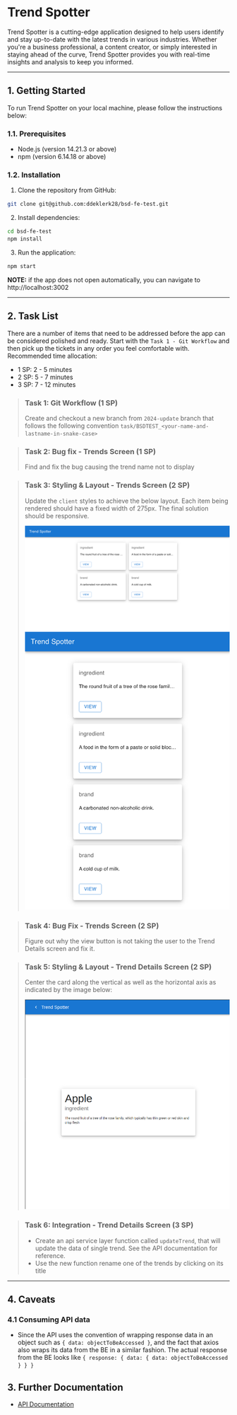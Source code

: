 # Trend Spotter

Trend Spotter is a cutting-edge application designed to help users identify and stay up-to-date with the latest trends in various industries. Whether you're a business professional, a content creator, or simply interested in staying ahead of the curve, Trend Spotter provides you with real-time insights and analysis to keep you informed.

---


## 1. Getting Started

To run Trend Spotter on your local machine, please follow the instructions below:

### 1.1. Prerequisites

- Node.js (version 14.21.3 or above)
- npm (version 6.14.18 or above)

### 1.2. Installation

1. Clone the repository from GitHub:

```bash
git clone git@github.com:ddeklerk28/bsd-fe-test.git
```
2.  Install dependencies:

```bash
cd bsd-fe-test
npm install

```

3. Run the application:
```bash
npm start
```
**NOTE:**  if the app does not open automatically, you can navigate to http://localhost:3002

---
## 2. Task List

There are a number of items that need to be addressed before the app can be considered polished and ready. 
Start with the `Task 1 - Git Workflow` and then pick up the tickets in any order you feel comfortable with.
Recommended time allocation:
- 1 SP: 2 - 5 minutes
- 2 SP: 5 - 7 minutes
- 3 SP: 7 - 12 minutes
>### Task 1: Git Workflow (1 SP)
>Create and checkout a new branch from `2024-update` branch that follows the following convention `task/BSDTEST_<your-name-and-lastname-in-snake-case>`

>### Task 2: Bug fix - Trends Screen (1 SP)
>Find and fix the bug causing the trend name not to display

>### Task 3: Styling & Layout - Trends Screen (2 SP)
>Update the `client` styles to achieve the below layout. Each item being rendered should have a fixed width of 275px. The final solution should be responsive. 
>
> 
>![alt](./media/responsive-1.png)
>![alt](./media/responsive-2.png)

>### Task 4: Bug Fix - Trends Screen (2 SP)
>Figure out why the view button is not taking the user to the Trend Details screen and fix it.

>### Task 5: Styling & Layout - Trend Details Screen (2 SP)
>Center the card along the vertical as well as the horizontal axis as indicated by the image below:
>
> 
>![alt](./media/centered.png)

>### Task 6: Integration - Trend Details Screen (3 SP)
>- Create an api service layer function called `updateTrend`, that will update the data of single trend. See the API documentation for reference.
>- Use the new function rename one of the trends by clicking on its title

---

## 4. Caveats
### 4.1 Consuming API data
- Since the API uses the convention of wrapping response data in an object such as `{ data: objectToBeAccessed }`, and the fact that axios
also wraps its data from the BE in a similar fashion. The actual response from the BE looks like `{ response: { data: { data: objectToBeAccessed } } }`

## 3. Further Documentation
- [API Documentation](./server/API.md)
